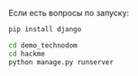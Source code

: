 Если есть вопросы по запуску:
```sh
pip install django
```

```sh
cd demo_technodom
cd hackme
python manage.py runserver
```
